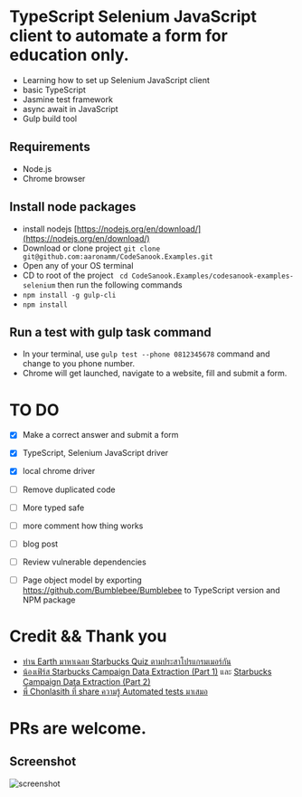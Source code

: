 # TypeScript Selenium JavaScript client to automate a form for education only.
* Learning how to set up Selenium JavaScript client 
* basic TypeScript
* Jasmine test framework
* async await in JavaScript
* Gulp build tool 

## Requirements
* Node.js
* Chrome browser

## Install node packages
* install nodejs [https://nodejs.org/en/download/](https://nodejs.org/en/download/)
* Download or clone project `git clone git@github.com:aaronamm/CodeSanook.Examples.git` 
* Open any of your OS terminal
* CD to root of the project ` cd CodeSanook.Examples/codesanook-examples-selenium` then run the following commands
* `npm install -g gulp-cli`
* `npm install`

## Run a test with gulp task command
* In your terminal, use `gulp test --phone 0812345678` command and change to you phone number.
* Chrome will get launched, navigate to a website, fill and submit a form.


# TO DO
- [x] Make a correct answer and submit a form 
- [x] TypeScript, Selenium JavaScript driver
- [x] local chrome driver
- [ ] Remove duplicated code
- [ ] More typed safe
- [ ] more comment how thing works 
- [ ] blog post
- [ ] Review vulnerable dependencies
- [ ] Page object model by exporting https://github.com/Bumblebee/Bumblebee to TypeScript version and NPM package 


# Credit && Thank you
* [ท่าน Earth มาหาเฉลย Starbucks Quiz ตามประสาโปรแกรมเมอร์กัน](http://bit.ly/2OYh3QO)
* [น้องเฟิร์ส Starbucks Campaign Data Extraction (Part 1)](https://ascended.in.th/starbucks-campaign-data-extraction-part-1/) และ 
[Starbucks Campaign Data Extraction (Part 2)](https://ascended.in.th/starbucks-campaign-data-extraction-part-2/)
* [พี่ Chonlasith ที่ share ความรู้ Automated tests มาเสมอ](https://medium.com/@chonla)

# PRs are welcome.


## Screenshot
![screenshot](https://github.com/aaronamm/CodeSanook.Examples/blob/master/codesanook-examples-selenium/screenshot.png)